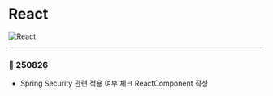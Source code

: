 # React

![React](https://img.shields.io/badge/react-%2320232a.svg?style=for-the-badge&logo=react&logoColor=%2361DAFB)

---
### 📅 250826
- Spring Security 관련 적용 여부 체크 ReactComponent 작성
